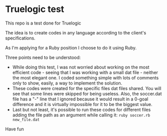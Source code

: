 # Truelogic test

This repo is a test done for Truelogic

The idea is to create codes in any language according to the client's specifications.

As I'm applying for a Ruby position I choose to do it using Ruby.

Three points need to be understood:

- While doing this test, I was not worried about working on the most efficient code - seeing that I was working with a small dat file - neither the most elegant one. I coded something simple with lots of comments only to show, easily, a way to implement the solution.
- These codes were created for the specific files dat files shared. You will see that some lines were skipped for being useless. Also, the soccer.dat file has a "-" line that I ignored because it would result in a 0-goal difference and it is virtually impossible for it to be the biggest value.
- Last but not least, it's possible to run these codes for different files adding the file path as an argument while calling it: ```ruby soccer.rb new_file.dat```

Have fun